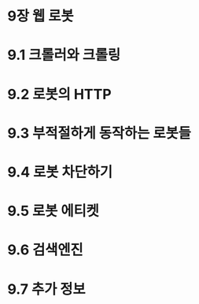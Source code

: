 # 9장 웹 로봇

# 9.1 크롤러와 크롤링

# 9.2 로봇의 HTTP

# 9.3 부적절하게 동작하는 로봇들

# 9.4 로봇 차단하기

# 9.5 로봇 에티켓

# 9.6 검색엔진

# 9.7 추가 정보

#